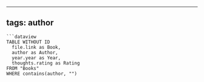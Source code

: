 
---
tags: author
---

```
```dataview
TABLE WITHOUT ID
  file.link as Book,
  author as Author,
  year.year as Year,
  thoughts.rating as Rating
FROM "Books"
WHERE contains(author, "")
```